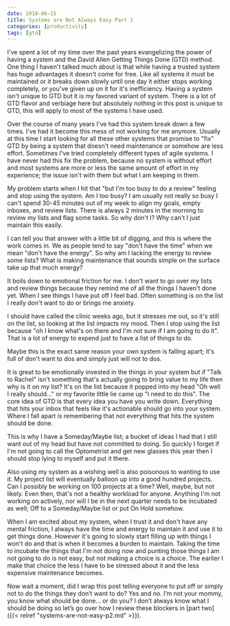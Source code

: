```yaml
---
date: 2018-06-15
title: Systems are Not Always Easy Part 1
categories: [productivity]
tags: [gtd]
---
```


I've spent a lot of my time over the past years evangelizing the power of having a system and the David Allen Getting Things Done (GTD) method. One thing I haven't talked much about is that while having a trusted system has huge advantages it doesn't come for free. Like all systems it must be maintained or it breaks down slowly until one day it either stops working completely, or you've given up on it for it's inefficiency. Having a system isn't unique to GTD but it is my favored variant of system. There is a lot of GTD flavor and verbiage here but absolutely nothing in this post is unique to GTD, this will apply to most of the systems I have used.

Over the course of many years I've had this system break down a few times. I've had it become this mess of not working for me anymore. Usually at this time I start looking for all these other systems that promise to "fix" GTD by being a system that doesn't need maintenance or somehow are less effort. Sometimes I've tried completely different types of agile systems. I have never had this fix the problem, because no system is without effort and most systems are more or less the same amount of effort in my experience; the issue isn't with them but what I am keeping in them.

My problem starts when I hit that "but I'm too busy to do a review" feeling and stop using the system. Am I too busy? I am usually not really so busy I can't spend 30-45 minutes out of my week to align my goals, empty inboxes, and review lists. There is always 2 minutes in the morning to review my lists and flag some tasks. So why don't I? Why can't I just maintain this easily.

I can tell you that answer with a little bit of digging, and this is where the work comes in. We as people tend to say "don't have the time" when we mean "don't have the energy". So why am I lacking the energy to review some lists? What is making maintenance that sounds simple on the surface take up that much energy?

It boils down to emotional friction for me. I don't want to go over my lists and review things because they remind me of all the things I haven't done yet. When I see things I have put off I feel bad. Often something is on the list I really don't want to do or brings me anxiety.

I should have called the clinic weeks ago, but it stresses me out, so it's still on the list, so looking at the list impacts my mood. Then I stop using the list because "oh I know what's on there and I'm not sure if I am going to do it". That is a lot of energy to expend just to have a list of things to do.

Maybe this is the exact same reason your own system is falling apart; it's full of don't want to dos and simply just will not to dos.

It is great to be emotionally invested in the things in your system but if "Talk to Rachel" isn't something that's actually going to bring value to my life then why is it on my list? It's on the list because it popped into my head "Oh well I really should..." or my favorite little lie came up "I need to do this". The core idea of GTD is that every idea you have you write down. Everything that hits your inbox that feels like it's actionable should go into your system. Where I fall apart is remembering that not everything that hits the system should be done.

This is why I have a Someday/Maybe list; a bucket of ideas I had that I still want out of my head but have not committed to doing. So quickly I forget if I'm not going to call the Optometrist and get new glasses this year then I should stop lying to myself and put it there.

Also using my system as a wishing well is also poisonous to wanting to use it. My project list will eventually balloon up into a good hundred projects. Can I possibly be working on 100 projects at a time? Well, maybe, but not likely. Even then, that's not a healthy workload for anyone. Anything I'm not working on actively, nor will I be in the next quarter needs to be incubated as well; Off to a Someday/Maybe list or put On Hold somehow.

When I am excited about my system, when I trust it and don't have any mental friction, I always have the time and energy to maintain it and use it to get things done. However it's going to slowly start filling up with things I won't do and that is when it becomes a burden to maintain. Taking the time to incubate the things that I'm not doing now and punting those things I am not going to do is not easy, but not making a choice is a choice. The earlier I make that choice the less I have to be stressed about it and the less expensive maintenance becomes.

Now wait a moment, did I wrap this post telling everyone to put off or simply not to do the things they don’t want to do? Yes and no. I’m not your mommy, you know what should be done... or do you? I don’t always know what I should be doing so let’s go over how I review these blockers in [part two]({{< relref "systems-are-not-easy-p2.md" >}}).
